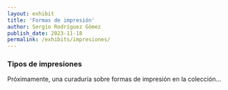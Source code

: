 ```yaml
---
layout: exhibit
title: 'Formas de impresión'
author: Sergio Rodríguez Gómez
publish_date: 2023-11-18
permalink: /exhibits/impresiones/
---
```


### Tipos de impresiones

Próximamente, una curaduría sobre formas de impresión en la colección...